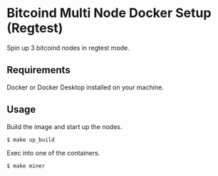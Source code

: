 # Bitcoind Multi Node Docker Setup (Regtest)

Spin up 3 bitcoind nodes in regtest mode.

## Requirements

Docker or Docker Desktop installed on your machine.

## Usage

Build the image and start up the nodes.

```shell
$ make up_build
```

Exec into one of the containers.

```shell
$ make miner
```
